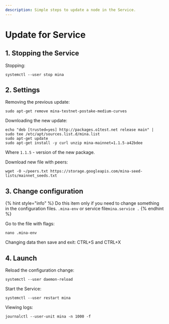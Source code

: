 ```yaml
---
description: Simple steps to update a node in the Service.
---
```


# Update for Service

## 1. Stopping the Service

Stopping:

```text
systemctl --user stop mina
```

## 2. Settings

Removing the previous update:

```text
sudo apt-get remove mina-testnet-postake-medium-curves
```

Downloading the new update:

```text
echo "deb [trusted=yes] http://packages.o1test.net release main" | sudo tee /etc/apt/sources.list.d/mina.list
sudo apt-get update
sudo apt-get install -y curl unzip mina-mainnet=1.1.5-a42bdee
```

Where `1.1.5` - version of the new package.

Download new file with peers:

```text
wget -O ~/peers.txt https://storage.googleapis.com/mina-seed-lists/mainnet_seeds.txt
```

## 3. Change configuration

{% hint style="info" %}
Do this item only if you need to change something in the configuration files. `.mina-env` or service file`mina.service .`
{% endhint %}

Go to the file with flags:

```text
nano .mina-env
```

Changing data then save and exit: CTRL+S and CTRL+X

## 4. Launch

Reload the configuration change:

```text
systemctl --user daemon-reload
```

Start the Service:

```text
systemctl --user restart mina
```

Viewing logs:

```text
journalctl --user-unit mina -n 1000 -f
```

